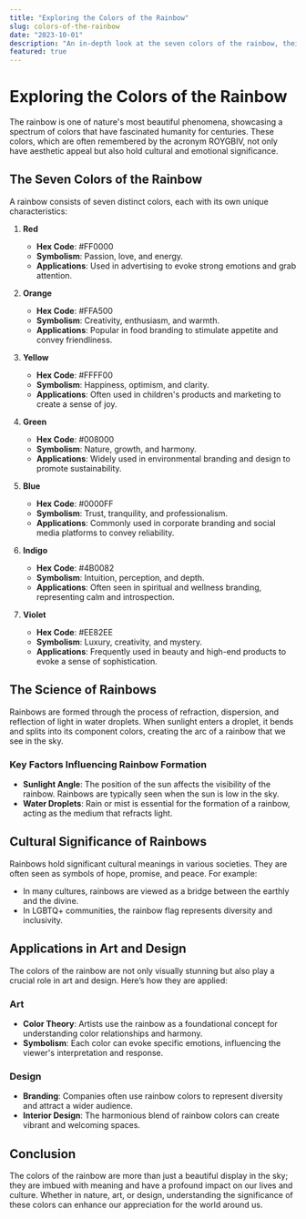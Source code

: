 ```yaml
---
title: "Exploring the Colors of the Rainbow"
slug: colors-of-the-rainbow
date: "2023-10-01"
description: "An in-depth look at the seven colors of the rainbow, their significance, and their applications in art, design, and nature."
featured: true
---
```


# Exploring the Colors of the Rainbow

The rainbow is one of nature's most beautiful phenomena, showcasing a spectrum of colors that have fascinated humanity for centuries. These colors, which are often remembered by the acronym ROYGBIV, not only have aesthetic appeal but also hold cultural and emotional significance.

## The Seven Colors of the Rainbow

A rainbow consists of seven distinct colors, each with its own unique characteristics:

1. **Red**
   - **Hex Code**: #FF0000
   - **Symbolism**: Passion, love, and energy.
   - **Applications**: Used in advertising to evoke strong emotions and grab attention.

2. **Orange**
   - **Hex Code**: #FFA500
   - **Symbolism**: Creativity, enthusiasm, and warmth.
   - **Applications**: Popular in food branding to stimulate appetite and convey friendliness.

3. **Yellow**
   - **Hex Code**: #FFFF00
   - **Symbolism**: Happiness, optimism, and clarity.
   - **Applications**: Often used in children's products and marketing to create a sense of joy.

4. **Green**
   - **Hex Code**: #008000
   - **Symbolism**: Nature, growth, and harmony.
   - **Applications**: Widely used in environmental branding and design to promote sustainability.

5. **Blue**
   - **Hex Code**: #0000FF
   - **Symbolism**: Trust, tranquility, and professionalism.
   - **Applications**: Commonly used in corporate branding and social media platforms to convey reliability.

6. **Indigo**
   - **Hex Code**: #4B0082
   - **Symbolism**: Intuition, perception, and depth.
   - **Applications**: Often seen in spiritual and wellness branding, representing calm and introspection.

7. **Violet**
   - **Hex Code**: #EE82EE
   - **Symbolism**: Luxury, creativity, and mystery.
   - **Applications**: Frequently used in beauty and high-end products to evoke a sense of sophistication.

## The Science of Rainbows

Rainbows are formed through the process of refraction, dispersion, and reflection of light in water droplets. When sunlight enters a droplet, it bends and splits into its component colors, creating the arc of a rainbow that we see in the sky.

### Key Factors Influencing Rainbow Formation
- **Sunlight Angle**: The position of the sun affects the visibility of the rainbow. Rainbows are typically seen when the sun is low in the sky.
- **Water Droplets**: Rain or mist is essential for the formation of a rainbow, acting as the medium that refracts light.

## Cultural Significance of Rainbows

Rainbows hold significant cultural meanings in various societies. They are often seen as symbols of hope, promise, and peace. For example:
- In many cultures, rainbows are viewed as a bridge between the earthly and the divine.
- In LGBTQ+ communities, the rainbow flag represents diversity and inclusivity.

## Applications in Art and Design

The colors of the rainbow are not only visually stunning but also play a crucial role in art and design. Here’s how they are applied:

### Art
- **Color Theory**: Artists use the rainbow as a foundational concept for understanding color relationships and harmony.
- **Symbolism**: Each color can evoke specific emotions, influencing the viewer's interpretation and response.

### Design
- **Branding**: Companies often use rainbow colors to represent diversity and attract a wider audience.
- **Interior Design**: The harmonious blend of rainbow colors can create vibrant and welcoming spaces.

## Conclusion

The colors of the rainbow are more than just a beautiful display in the sky; they are imbued with meaning and have a profound impact on our lives and culture. Whether in nature, art, or design, understanding the significance of these colors can enhance our appreciation for the world around us.